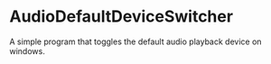 # AudioDefaultDeviceSwitcher
A simple program that toggles the default audio playback device on windows.

